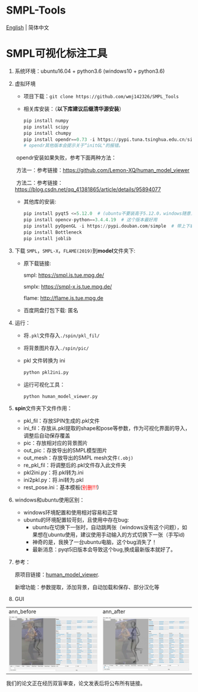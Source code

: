 # SMPL-Tools  

[English](README.md) | 简体中文

# SMPL可视化标注工具

1. 系统环境：ubuntu16.04 + python3.6  (windows10 + python3.6)

2. 虚拟环境

   - 项目下载：`git clone https://github.com/wmj142326/SMPL_Tools`

   - 相关库安装：（**以下库建议后缀清华源安装**）

     ```python
     pip install numpy
     pip install scipy
     pip install chumpy
     pip install opendr==0.73 -i https://pypi.tuna.tsinghua.edu.cn/simple
     # opendr其他版本会提示关于“initGL"的报错。
     ```

   ​				   opendr安装如果失败，参考下面两种方法：
   
   ​				   方法一：参考链接：https://github.com/Lemon-XQ/human_model_viewer
   
   ​				   方法二：参考链接：https://blog.csdn.net/qq_41381865/article/details/95894077

   - 其他库的安装:

     ```python
     pip install pyqt5 <=5.12.0  # (ubuntu不要装高于5.12.0，windows随意，但不同的电脑设备好像有所区别）
     pip install opencv-python==3.4.4.19  # 这个版本最好用
     pip install pyOpenGL -i https://pypi.douban.com/simple  # 带上下载源
     pip install Bottleneck
     pip install joblib
     ```

3. 下载 `SMPL`，`SMPL-X`，`FLAME(2019)`到**model**文件夹下:

   - 原下载链接:
   
     smpl: https://smpl.is.tue.mpg.de/
   
     smplx: https://smpl-x.is.tue.mpg.de/
   
     flame: http://flame.is.tue.mpg.de
     
    - 百度网盘打包下载: 匿名

4. 运行：

   - 将`.pkl`文件存入`./spin/pkl_fil/`
   - 将背景图片存入`./spin/pic/`
   - pkl 文件转换为 ini

     ```python
     python pkl2ini.py
     ```

   - 运行可视化工具：

     ```python
     python human_model_viewer.py
     ```

5. **spin**文件夹下文件作用：

   - pkl_fil：存放SPIN生成的.pkl文件
   - ini_fil：存放从.pkl提取的shape和pose等参数，作为可视化界面的导入，调整后自动保存覆盖
   - pic：存放相对应的背景图片
   - out_pic：存放导出的SMPL模型图片
   - out_mesh：存放导出的SMPL mesh文件`(.obj)`
   - re_pkl_fil：将调整后的.pkl文件存入此文件夹
   - pkl2ini.py：将.pkl转为.ini
   - ini2pkl.py：将.ini转为.pkl
   - rest_pose.ini：基本模板(<span style="color:red">别删!!!</span>)
   
6. windows和ubuntu使用区别：

   - windows环境配置和使用相对容易和正常
   - ubuntu的环境配置较苛刻，且使用中存在bug:
     - ubuntu在切换下一张时，自动跳两张（windows没有这个问题），如果想在ubuntu使用，建议使用手动输入的方式切换下一张（手写id)
     - 神奇的是，我换了一台ubuntu电脑，这个bug消失了！
     - 最新消息：pyqt5旧版本会导致这个bug,换成最新版本就好了。
   
7. 参考：

   原项目链接：[human_model_viewer](https://github.com/Lemon-XQ/human_model_viewer).

   新增功能：参数提取，添加背景，自动加载和保存、部分汉化等
   
8. GUI

<table>
  <tr>
    <td>ann_before</td>
    <td>ann_after</td>
  </tr>
  <tr>
    <td><img src="README.assets/ann_before.png" alt="1" width="380"/></td>
    <td><img src="README.assets/ann_after.png" alt="2" width="380"/></td>
  </tr>
</table>

我们的论文正在经历双盲审查，论文发表后将公布所有链接。
